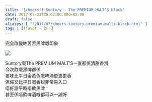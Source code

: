 ```yaml
---
title: '[cheers!] Suntory - The PREMIUM MALT’S black'
date: 2017-07-21T20:02:00.000+08:00
draft: false
aliases: [ "/2017/07/cheers-suntory-premium-malts-black.html" ]
tags : [flavor - 飲！]
---
```


完全改變咗苦苦黑啤嘅印象  

![](/images/suntoryblack.jpg)

Suntory嘅The PREMIUM MALT’S一直都係清甜香滑  
今次飲嘅黑啤都係  
麥味比平日金黃色嘅啤酒更更更香  
但係又比平日嘅香甜非常易入口  
唔好話平時唔飲黑啤  
甚至係唔飲啤酒嘅都可以一試呀  

